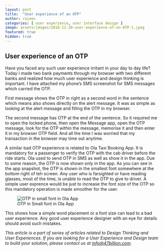 ```yaml
---
layout: post
title:  "User experience of an OTP"
author: rajeev
categories: [ user experience, user interface design ]
image: assets/images/2018-11-20-user-experience-of-an-OTP-1.jpeg
featured: true
hidden: true
---
```

## User experience of an OTP

Have you faced any such user experience irritant in your day to day life?
Today I made two bank payments through my browser with two different banks and realized how much user experience and design thinking is important. I have attached my phone’s SMS screenshot for SMS messages which carried the OTP.

First message shows the OTP in right as a second word in the sentence which means also shows directly on the alert message. It was as simple as looking at the alert message and filling the OTP in my browser.

The second message has OTP at the end of the sentence. So it required me to open the locked phone, then open the Message app, open the OTP message, look for the OTP within the message, memorise it and then enter it in my browser OTP field. And all the time I was worried that my transaction in the browser may time out anytime.

A similar bad OTP experience is related to Ola Taxi Booking App. It is mandatory for a passenger to verify the OTP with the cab driver before the ride starts. Ola used to send OTP in SMS as well as show it in the app. Due to some reason, the OTP is now shown only in the app. As you can see in the app snapshot, the OTP is shown in the smallest font somewhere at the bottom right of teh screen. Any user who is farsighted or have reading glasses, most of the time, is unable to read the OTP to give to driver. A simple user exprence would be just to increase the font size of the OTP so this mandatory operation is made smoother for the user.

<figure>
  <img src="{{site.baseurl}}/assets/images/2018-11-20-user-experience-of-an-OTP-2.png" alt="OTP in small font in Ola App"/>
  <figcaption>OTP in Small font in Ola App</figcaption>
</figure>

This shows how a simple word placement or a font size can lead to a bad user experience. Any good user experience designer with an eye for details should avoid such mistakes.

*This article is a part of series of articles related to Design Thinking and User Experiences. If you are looking for a User Experience and Design team to build your solution, please contact us at info@47billion.com.*
